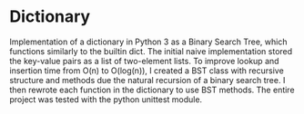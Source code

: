 # Dictionary

Implementation of a dictionary in Python 3 as a Binary Search Tree, which functions similarly to the builtin dict. The initial 
naive implementation stored the key-value pairs as a list of two-element lists. To improve lookup and insertion time from O(n) 
to O(log(n)), I created a BST class with recursive structure and methods due the natural recursion of a binary search tree. I 
then rewrote each function in the dictionary to use BST methods. The entire project was tested with the python unittest module.
